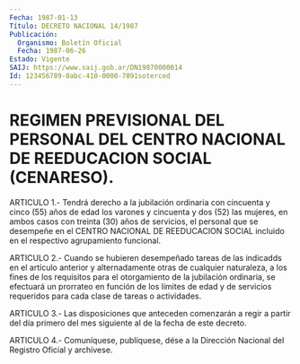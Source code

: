 ```yaml
---
Fecha: 1987-01-13
Título: DECRETO NACIONAL 14/1987
Publicación:
  Organismo: Boletín Oficial
  Fecha: 1987-06-26
Estado: Vigente
SAIJ: https://www.saij.gob.ar/DN19870000014
Id: 123456789-0abc-410-0000-7891soterced
---
```

# REGIMEN PREVISIONAL DEL PERSONAL DEL CENTRO NACIONAL DE REEDUCACION SOCIAL (CENARESO).

<a id="1"></a>
ARTICULO    1.-  Tendrá  derecho  a  la  jubilación  ordinaria  con cincuenta y cinco  (55)  años de edad los varones y cincuenta y dos (52)  las  mujeres,  en  ambos  casos  con  treinta  (30)  años  de servicios, el personal que  se  desempeñe  en el CENTRO NACIONAL DE REEDUCACION    SOCIAL  incluido  en  el  respectivo    agrupamiento funcional.

<a id="2"></a>
ARTICULO    2.-  Cuando  se  hubieren  desempeñado  tareas  de  las indicadds  en  el  artículo  anterior  y  alternadamente  otras  de cualquier naturaleza,  a  los  fines  de  los  requisitos  para  el otorgamiento  de la jubilación ordinaria, se efectuará un prorrateo en función de los  límites  de  edad y de servicios requeridos para cada clase de tareas o actividades.

<a id="3"></a>
ARTICULO  3.-  Las disposiciones que anteceden comenzarán a regir a partir del día primero  del  mes  siguiente  al de la fecha de este decreto.

<a id="4"></a>
ARTICULO  4.- Comuníquese, publíquese, dése a la Dirección Nacional del Registro Oficial y archívese.